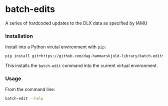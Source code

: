 # batch-edits
A series of hardcoded updates to the DLX data as specified by IAMU

### Installation
Install into a Python virutal environment with `pip`: 

```bash
pip install git+https://github.com/dag-hammarskjold-library/batch-edits-1@v1.0.7
```

This installs the `batch-edit` command into the current virtual environment.

### Usage
From the command line:

```bash
batch-edit --help
```
